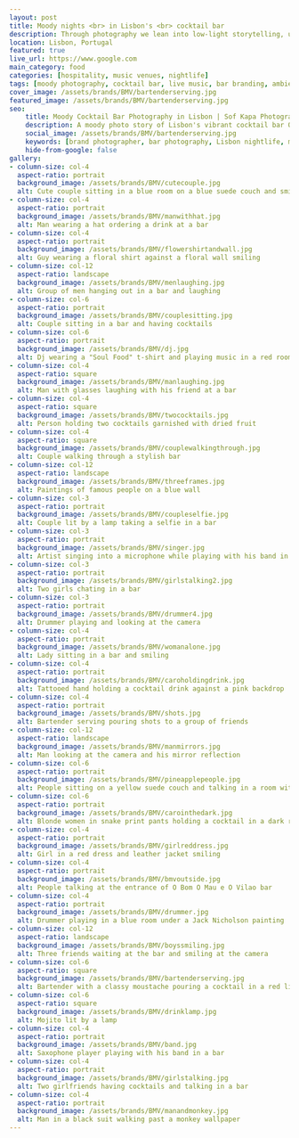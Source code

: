 ```yaml
---
layout: post
title: Moody nights <br> in Lisbon's <br> cocktail bar
description: Through photography we lean into low-light storytelling, using ambient glows, deep shadows, and rich tones to preserve the venue’s authentic vibe without artificial polish. Each image invites the viewer to feel the music, taste the cocktails, and step into the scene as if they’ve already been there.
location: Lisbon, Portugal
featured: true
live_url: https://www.google.com
main_category: food
categories: [hospitality, music venues, nightlife]
tags: [moody photography, cocktail bar, live music, bar branding, ambient lighting, Lisbon nightlife, creative spaces, event photography, low-light photography, brand storytelling]
cover_image: /assets/brands/BMV/bartenderserving.jpg
featured_image: /assets/brands/BMV/bartenderserving.jpg
seo:
    title: Moody Cocktail Bar Photography in Lisbon | Sof Kapa Photography
    description: A moody photo story of Lisbon's vibrant cocktail bar O Bom O Mau e O Vilão — capturing music, movement, and nightlife through cinematic photography.
    social_image: /assets/brands/BMV/bartenderserving.jpg
    keywords: [brand photographer, bar photography, Lisbon nightlife, music venue, cocktail bar photos, moody photography, Portugal events]
    hide-from-google: false 
gallery:
- column-size: col-4
  aspect-ratio: portrait
  background_image: /assets/brands/BMV/cutecouple.jpg
  alt: Cute couple sitting in a blue room on a blue suede couch and smilling
- column-size: col-4
  aspect-ratio: portrait
  background_image: /assets/brands/BMV/manwithhat.jpg
  alt: Man wearing a hat ordering a drink at a bar
- column-size: col-4
  aspect-ratio: portrait
  background_image: /assets/brands/BMV/flowershirtandwall.jpg
  alt: Guy wearing a floral shirt against a floral wall smiling
- column-size: col-12
  aspect-ratio: landscape
  background_image: /assets/brands/BMV/menlaughing.jpg
  alt: Group of men hanging out in a bar and laughing
- column-size: col-6
  aspect-ratio: portrait
  background_image: /assets/brands/BMV/couplesitting.jpg
  alt: Couple sitting in a bar and having cocktails
- column-size: col-6
  aspect-ratio: portrait
  background_image: /assets/brands/BMV/dj.jpg
  alt: Dj wearing a "Soul Food" t-shirt and playing music in a red room 
- column-size: col-4
  aspect-ratio: square
  background_image: /assets/brands/BMV/manlaughing.jpg
  alt: Man with glasses laughing with his friend at a bar
- column-size: col-4
  aspect-ratio: square
  background_image: /assets/brands/BMV/twococktails.jpg
  alt: Person holding two cocktails garnished with dried fruit
- column-size: col-4
  aspect-ratio: square
  background_image: /assets/brands/BMV/couplewalkingthrough.jpg
  alt: Couple walking through a stylish bar
- column-size: col-12
  aspect-ratio: landscape
  background_image: /assets/brands/BMV/threeframes.jpg
  alt: Paintings of famous people on a blue wall
- column-size: col-3
  aspect-ratio: portrait
  background_image: /assets/brands/BMV/coupleselfie.jpg
  alt: Couple lit by a lamp taking a selfie in a bar
- column-size: col-3
  aspect-ratio: portrait
  background_image: /assets/brands/BMV/singer.jpg
  alt: Artist singing into a microphone while playing with his band in a bar
- column-size: col-3
  aspect-ratio: portrait
  background_image: /assets/brands/BMV/girlstalking2.jpg
  alt: Two girls chating in a bar
- column-size: col-3
  aspect-ratio: portrait
  background_image: /assets/brands/BMV/drummer4.jpg
  alt: Drummer playing and looking at the camera
- column-size: col-4
  aspect-ratio: portrait
  background_image: /assets/brands/BMV/womanalone.jpg
  alt: Lady sitting in a bar and smiling
- column-size: col-4
  aspect-ratio: portrait
  background_image: /assets/brands/BMV/caroholdingdrink.jpg
  alt: Tattooed hand holding a cocktail drink against a pink backdrop
- column-size: col-4
  aspect-ratio: portrait
  background_image: /assets/brands/BMV/shots.jpg
  alt: Bartender serving pouring shots to a group of friends
- column-size: col-12
  aspect-ratio: landscape
  background_image: /assets/brands/BMV/manmirrors.jpg
  alt: Man looking at the camera and his mirror reflection
- column-size: col-6
  aspect-ratio: portrait
  background_image: /assets/brands/BMV/pineapplepeople.jpg
  alt: People sitting on a yellow suede couch and talking in a room with pineapple wallpaper
- column-size: col-6
  aspect-ratio: portrait
  background_image: /assets/brands/BMV/carointhedark.jpg
  alt: Blonde women in snake print pants holding a cocktail in a dark room 
- column-size: col-4
  aspect-ratio: portrait
  background_image: /assets/brands/BMV/girlreddress.jpg
  alt: Girl in a red dress and leather jacket smiling
- column-size: col-4
  aspect-ratio: portrait
  background_image: /assets/brands/BMV/bmvoutside.jpg
  alt: People talking at the entrance of O Bom O Mau e O Vilao bar 
- column-size: col-4
  aspect-ratio: portrait
  background_image: /assets/brands/BMV/drummer.jpg
  alt: Drummer playing in a blue room under a Jack Nicholson painting
- column-size: col-12
  aspect-ratio: landscape
  background_image: /assets/brands/BMV/boyssmiling.jpg
  alt: Three friends waiting at the bar and smiling at the camera
- column-size: col-6
  aspect-ratio: square
  background_image: /assets/brands/BMV/bartenderserving.jpg
  alt: Bartender with a classy moustache pouring a cocktail in a red lit bar
- column-size: col-6
  aspect-ratio: square
  background_image: /assets/brands/BMV/drinklamp.jpg
  alt: Mojito lit by a lamp
- column-size: col-4
  aspect-ratio: portrait
  background_image: /assets/brands/BMV/band.jpg
  alt: Saxophone player playing with his band in a bar
- column-size: col-4
  aspect-ratio: portrait
  background_image: /assets/brands/BMV/girlstalking.jpg
  alt: Two girlfriends having cocktails and talking in a bar
- column-size: col-4
  aspect-ratio: portrait
  background_image: /assets/brands/BMV/manandmonkey.jpg
  alt: Man in a black suit walking past a monkey wallpaper
---
```




